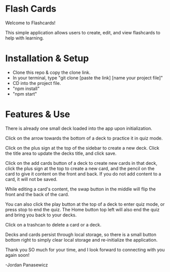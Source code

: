 # Flash Cards

Welcome to Flashcards!

This simple application allows users to create, edit, and view flashcards to help with learning.

# Installation & Setup

- Clone this repo & copy the clone link.
- In your terminal, type "git clone [paste the link]  [name your project file]"
- CD into the project file.
- "npm install"
- "npm start"

# Features & Use

There is already one small deck loaded into the app upon initialization.

Click on the arrow towards the bottom of a deck to practice it in quiz mode.

Click on the plus sign at the top of the sidebar to create a new deck. Click the title area to update the decks title, and click save.

Click on the add cards button of a deck to create new cards in that deck, click the plus sign at the top to create a new card, and the pencil on the card to give it content on the front and back. If you do not add content to a card, it will not be saved.

While editing a card's content, the swap button in the middle will flip the front and the back of the card. 

You can also click the play button at the top of a deck to enter quiz mode, or press stop to end the quiz. The Home button top left will also end the quiz and bring you back to your decks.

Click on a trashcan to delete a card or a deck.

Decks and cards persist through local storage, so there is a small button bottom right to simply clear local storage and re-initialize the application.



Thank you SO much for your time, and I look forward to connecting with you again soon!

-Jordan Panasewicz
